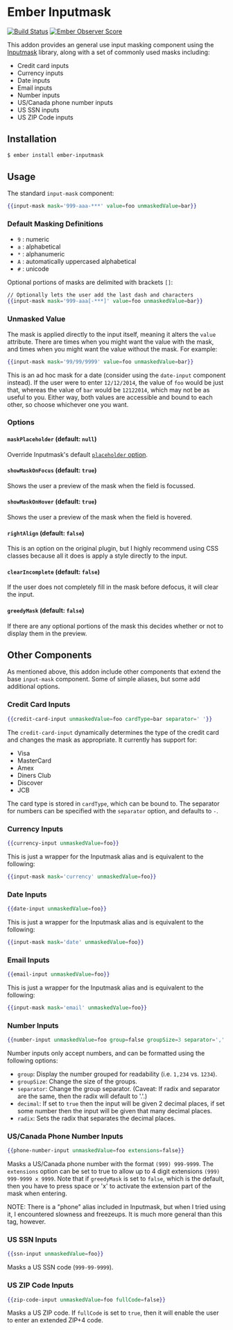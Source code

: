 # Ember Inputmask

[![Build Status](https://travis-ci.org/pzuraq/ember-inputmask.svg)](https://travis-ci.org/pzuraq/ember-inputmask)
[![Ember Observer Score](https://emberobserver.com/badges/ember-inputmask.svg)](https://emberobserver.com/addons/ember-inputmask)

This addon provides an general use input masking component using the
[Inputmask](https://github.com/RobinHerbots/Inputmask) library,
along with a set of commonly used masks including:

* Credit card inputs
* Currency inputs
* Date inputs
* Email inputs
* Number inputs
* US/Canada phone number inputs
* US SSN inputs
* US ZIP Code inputs

## Installation

```sh
$ ember install ember-inputmask
```

## Usage

The standard `input-mask` component:

```hbs
{{input-mask mask='999-aaa-***' value=foo unmaskedValue=bar}}
```

### Default Masking Definitions

* `9` : numeric
* `a` : alphabetical
* `*` : alphanumeric
* `A` : automatically uppercased alphabetical
* `#` : unicode

Optional portions of masks are delimited with brackets `[]`:

```hbs
// Optionally lets the user add the last dash and characters
{{input-mask mask='999-aaa[-***]' value=foo unmaskedValue=bar}}
```

### Unmasked Value

The mask is applied directly to the input itself, meaning it alters the `value`
attribute. There are times when you might want the value with the mask, and
times when you might want the value without the mask. For example:

```hbs
{{input-mask mask='99/99/9999' value=foo unmaskedValue=bar}}
```

This is an ad hoc mask for a date (consider using the `date-input` component
instead). If the user were to enter `12/12/2014`, the value of `foo` would be
just that, whereas the value of `bar` would be `12122014`, which may not be as
useful to you. Either way, both values are accessible and bound to each other,
so choose whichever one you want.

### Options

#### `maskPlaceholder` (default: `null`)

Override Inputmask's default
[`placeholder` option](https://github.com/RobinHerbots/Inputmask#placeholder-1).

#### `showMaskOnFocus` (default: `true`)

Shows the user a preview of the mask when the field is focussed.

#### `showMaskOnHover` (default: `true`)

Shows the user a preview of the mask when the field is hovered.

#### `rightAlign` (default: `false`)

This is an option on the original plugin, but I highly recommend using CSS
classes because all it does is apply a style directly to the input.

#### `clearIncomplete` (default: `false`)

If the user does not completely fill in the mask before defocus, it will clear
the input.

#### `greedyMask` (default: `false`)

If there are any optional portions of the mask this decides whether or not to
display them in the preview.

## Other Components

As mentioned above, this addon include other components that extend the base
`input-mask` component. Some of simple aliases, but some add additional options.

### Credit Card Inputs

```hbs
{{credit-card-input unmaskedValue=foo cardType=bar separator=' '}}
```

The `credit-card-input` dynamically determines the type of the credit card and
changes the mask as appropriate. It currently has support for:

* Visa
* MasterCard
* Amex
* Diners Club
* Discover
* JCB

The card type is stored in `cardType`, which can be bound to. The separator for
numbers can be specified with the `separator` option, and defaults to `-`.

### Currency Inputs

```hbs
{{currency-input unmaskedValue=foo}}
```

This is just a wrapper for the Inputmask alias and is equivalent to the
following:

```hbs
{{input-mask mask='currency' unmaskedValue=foo}}
```

### Date Inputs

```hbs
{{date-input unmaskedValue=foo}}
```

This is just a wrapper for the Inputmask alias and is equivalent to the
following:

```hbs
{{input-mask mask='date' unmaskedValue=foo}}
```

### Email Inputs

```hbs
{{email-input unmaskedValue=foo}}
```

This is just a wrapper for the Inputmask alias and is equivalent to the
following:

```hbs
{{input-mask mask='email' unmaskedValue=foo}}
```

### Number Inputs

```hbs
{{number-input unmaskedValue=foo group=false groupSize=3 separator=','' decimal=false radix='.'}}
```

Number inputs only accept numbers, and can be formatted using the following
options:

* `group`: Display the number grouped for readability (i.e. `1,234` vs. `1234`).
* `groupSize`: Change the size of the groups.
* `separator`: Change the group separator. (Caveat: If radix and separator are
  the same, then the radix will default to '.'.)
* `decimal`: If set to `true` then the input will be given 2 decimal places,
  if set some number then the input will be given that many decimal places.
* `radix`: Sets the radix that separates the decimal places.

### US/Canada Phone Number Inputs

```hbs
{{phone-number-input unmaskedValue=foo extensions=false}}
```

Masks a US/Canada phone number with the format `(999) 999-9999`.
The `extensions` option can be set to true to allow up to 4 digit extensions
`(999) 999-9999 x 9999`. Note that if `greedyMask` is set to `false`, which is
the default, then you have to press space or 'x' to activate the extension part
of the mask when entering.

NOTE: There is a "phone" alias included in Inputmask, but when
I tried using it, I encountered slowness and freezeups. It is much more general
than this tag, however.

### US SSN Inputs

```hbs
{{ssn-input unmaskedValue=foo}}
```

Masks a US SSN code (`999-99-9999`).

### US ZIP Code Inputs

```hbs
{{zip-code-input unmaskedValue=foo fullCode=false}}
```

Masks a US ZIP code. If `fullCode` is set to `true`, then it will enable the
user to enter an extended ZIP+4 code.
